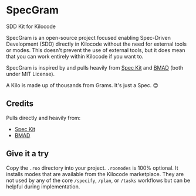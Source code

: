 # SpecGram

SDD Kit for Kilocode


SpecGram is an open-source project focused enabling Spec-Driven Development
(SDD) directly in Kilocode without the need for external tools or modes. This
doesn't prevent the use of external tools, but it does mean that you can work
entirely within Kilocode if you want to.

SpecGram is inspired by and pulls heavily from
[Spec Kit](https://github.com/github/spec-kit) and
[BMAD](https://github.com/bmad-code-org/BMAD-METHOD) (both under MIT License).

A Kilo is made up of thousands from Grams. It's just a Spec. 😊

## Credits

Pulls directly and heavily from:

* [Spec Kit](https://github.com/github/spec-kit)
* [BMAD](https://github.com/bmad-code-org/BMAD-METHOD)

## Give it a try

Copy the `.roo` directory into your project. `.roomodes` is 100% optional. It installs modes that are available from the Kilocode marketplace. They are not used by any of the core `/specify`, `/plan`, or `/tasks` workflows but can be helpful during implementation.
